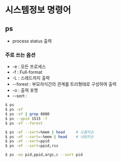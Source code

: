 # 시스템정보 명령어

## ps
- process status 출력

### 주로 쓰는 옵션
- -e : 모든 프로세스
- -f : Full-format
- -L : 스레드까지 출력 
- --forest : 부모자식간의 관계를 트리형태로 구성하여 출력
- -o : 출력 포맷
- --sort : 

```bash
$ ps
$ ps -ef
$ ps -ef | grep 8080
$ ps --ppid 1515 -f
$ ps -ef --forest

$ ps -eF --sort=%mem | head     # 오름차순
$ ps -eF --sort=-%mem | head    # 내림차순
$ ps -eF --sort=ppid
$ ps -eF --sort=ppid,rss

$ ps -eo pid,ppid,args,c --sort pid
```
